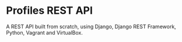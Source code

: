 # Profiles REST API

A REST API built from scratch, using Django, Django REST Framework, Python, Vagrant and VirtualBox. 


